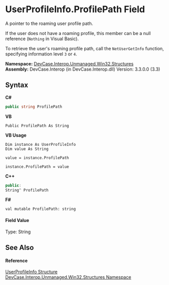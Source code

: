 # UserProfileInfo.ProfilePath Field
 

A pointer to the roaming user profile path. 

 If the user does not have a roaming profile, this member can be a null reference (`Nothing` in Visual Basic). 

 To retrieve the user's roaming profile path, call the `NetUserGetInfo` function, specifying information level `3` or `4`.

**Namespace:**&nbsp;<a href="N_DevCase_Interop_Unmanaged_Win32_Structures">DevCase.Interop.Unmanaged.Win32.Structures</a><br />**Assembly:**&nbsp;DevCase.Interop (in DevCase.Interop.dll) Version: 3.3.0.0 (3.3)

## Syntax

**C#**<br />
``` C#
public string ProfilePath
```

**VB**<br />
``` VB
Public ProfilePath As String
```

**VB Usage**<br />
``` VB Usage
Dim instance As UserProfileInfo
Dim value As String

value = instance.ProfilePath

instance.ProfilePath = value
```

**C++**<br />
``` C++
public:
String^ ProfilePath
```

**F#**<br />
``` F#
val mutable ProfilePath: string
```


#### Field Value
Type: String

## See Also


#### Reference
<a href="T_DevCase_Interop_Unmanaged_Win32_Structures_UserProfileInfo">UserProfileInfo Structure</a><br /><a href="N_DevCase_Interop_Unmanaged_Win32_Structures">DevCase.Interop.Unmanaged.Win32.Structures Namespace</a><br />